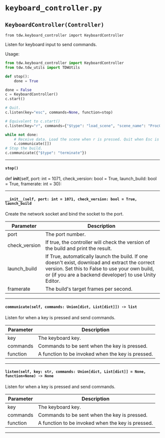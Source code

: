 # `keyboard_controller.py`

## `KeyboardController(Controller)`

`from tdw.keyboard_controller import KeyboardController`

Listen for keyboard input to send commands.

Usage:

```python
from tdw.keyboard_controller import KeyboardController
from tdw.tdw_utils import TDWUtils

def stop():
    done = True

done = False
c = KeyboardController()
c.start()

# Quit.
c.listen(key="esc", commands=None, function=stop)

# Equivalent to c.start()
c.listen(key="r", commands={"$type": "load_scene", "scene_name": "ProcGenScene"}, function=None)

while not done:
    # Receive data. Load the scene when r is pressed. Quit when Esc is pressed.
    c.communicate([])
# Stop the build.
c.communicate({"$type": "terminate"})
```

***

#### `stop()`

def __init__(self, port: int = 1071, check_version: bool = True, launch_build: bool = True,
framerate: int = 30):

***

#### `__init__(self, port: int = 1071, check_version: bool = True, launch_build`

Create the network socket and bind the socket to the port.

| Parameter | Description |
| --- | --- |
| port | The port number. |
| check_version | If true, the controller will check the version of the build and print the result. |
| launch_build | If True, automatically launch the build. If one doesn't exist, download and extract the correct version. Set this to False to use your own build, or (if you are a backend developer) to use Unity Editor. |
| framerate | The build's target frames per second. |

***

#### `communicate(self, commands: Union[dict, List[dict]]) -> list`

Listen for when a key is pressed and send commands.

| Parameter | Description |
| --- | --- |
| key | The keyboard key. |
| commands | Commands to be sent when the key is pressed. |
| function | A function to be invoked when the key is pressed. |

***

#### `listen(self, key: str, commands: Union[dict, List[dict]] = None, function=None) -> None`

Listen for when a key is pressed and send commands.

| Parameter | Description |
| --- | --- |
| key | The keyboard key. |
| commands | Commands to be sent when the key is pressed. |
| function | A function to be invoked when the key is pressed. |

***


